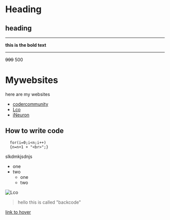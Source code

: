 
# Heading
## heading
___

**this is the bold text**

***
~~999~~ 500

# Mywebsites
here are my websites

 - [codercommunity](web.codercommunity.com)
 - [Lco](web.learncodeonline.in)
 - [iNeuron](https://ineuron.ai)
 
 ## How to write code

 ```
   for(i=0;i<n;i++)
   {n=n+1 + "<br>";}
 ```
 
 slkdmkjsdnjs

- one
- two
    - one
    - two

![Lco](https://learncodeonline.in/mascot.png)
 
 >hello this is called "backcode"

 [link to hover](https://google.com "Google")